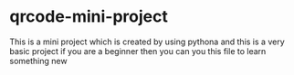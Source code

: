 # qrcode-mini-project
This is a mini project which is created by using pythona and this is a very basic project if you are a beginner then you can you this file to learn something new 
